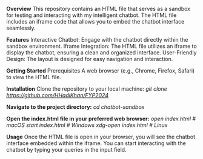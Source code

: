 **Overview**
This repository contains an HTML file that serves as a sandbox for testing and interacting with my intelligent chatbot. The HTML file includes an iframe code that allows you to embed the chatbot interface seamlessly.

**Features**
Interactive Chatbot: Engage with the chatbot directly within the sandbox environment.
Iframe Integration: The HTML file utilizes an iframe to display the chatbot, ensuring a clean and organized interface.
User-Friendly Design: The layout is designed for easy navigation and interaction.

**Getting Started**
Prerequisites
A web browser (e.g., Chrome, Firefox, Safari) to view the HTML file.

**Installation**
Clone the repository to your local machine:
_git clone https://github.com/HHadiKhan/FYP2024_

**Navigate to the project directory:**
_cd chatbot-sandbox_

**Open the index.html file in your preferred web browser:**
_open index.html  # macOS
start index.html # Windows
xdg-open index.html # Linux_

**Usage**
Once the HTML file is open in your browser, you will see the chatbot interface embedded within the iframe.
You can start interacting with the chatbot by typing your queries in the input field.
